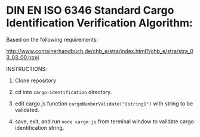 # DIN EN ISO 6346 Standard Cargo Identification Verification Algorithm:

Based on the following requirements:

http://www.containerhandbuch.de/chb_e/stra/index.html?/chb_e/stra/stra_03_03_00.html

INSTRUCTIONS:

1. Clone repository

2. cd into `cargo-identification` directory.

3. edit cargo.js function `cargoNumberValidate("[string]")` with string to be validated.

4. save, exit, and run `node cargo.js` from terminal window to validate cargo identification string.